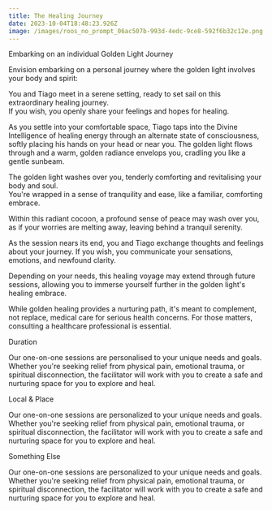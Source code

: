 ```yaml
---
title: The Healing Journey
date: 2023-10-04T18:48:23.926Z
image: /images/roos_no_prompt_06ac507b-993d-4edc-9ce8-592f6b32c12e.png
---
```


Embarking on an individual Golden Light Journey

Envision embarking on a personal journey where the golden light involves your body and spirit:

You and Tiago meet in a serene setting, ready to set sail on this extraordinary healing journey. \
If you wish, you openly share your feelings and hopes for healing.

As you settle into your comfortable space, Tiago taps into the Divine Intelligence of healing energy through an alternate state of consciousness, softly placing his hands on your head or near you. The golden light flows through and a warm, golden radiance envelops you, cradling you like a gentle sunbeam.

The golden light washes over you, tenderly comforting and revitalising your body and soul. \
You're wrapped in a sense of tranquility and ease, like a familiar, comforting embrace.

Within this radiant cocoon, a profound sense of peace may wash over you, as if your worries are melting away, leaving behind a tranquil serenity.

As the session nears its end, you and Tiago exchange thoughts and feelings about your journey. If you wish, you communicate your sensations, emotions, and newfound clarity.

Depending on your needs, this healing voyage may extend through future sessions, allowing you to immerse yourself further in the golden light's healing embrace.

While golden healing provides a nurturing path, it's meant to complement, not replace, medical care for serious health concerns. For those matters, consulting a healthcare professional is essential.

Duration

Our one-on-one sessions are personalised to your unique needs and goals. Whether you're seeking relief from physical pain, emotional trauma, or spiritual disconnection, the facilitator will work with you to create a safe and nurturing space for you to explore and heal.

Local & Place

Our one-on-one sessions are personalized to your unique needs and goals. Whether you're seeking relief from physical pain, emotional trauma, or spiritual disconnection, the facilitator will work with you to create a safe and nurturing space for you to explore and heal.

Something Else

Our one-on-one sessions are personalized to your unique needs and goals. Whether you're seeking relief from physical pain, emotional trauma, or spiritual disconnection, the facilitator will work with you to create a safe and nurturing space for you to explore and heal.
